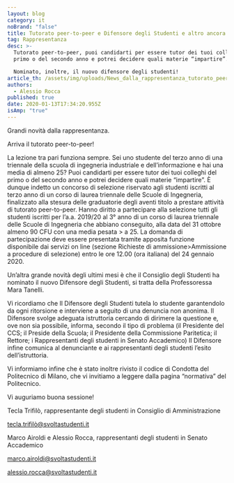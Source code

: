 ```yaml
---
layout: blog
category: it
noBrand: "false"
title: Tutorato peer-to-peer e Difensore degli Studenti e altro ancora!
tag: Rappresentanza
desc: >-
  Tutorato peer-to-peer, puoi candidarti per essere tutor dei tuoi colleghi del
  primo o del secondo anno e potrei decidere quali materie “impartire”.

  Nominato, inoltre, il nuovo difensore degli studenti!
article_th: /assets/img/uploads/News_dalla_rappresentanza_tutorato_peer_to_peer_e_Difensore_degli.jpg
authors:
  - Alessio Rocca
published: true
date: 2020-01-13T17:34:20.955Z
isAmp: "true"
---
```

Grandi novità dalla rappresentanza.

Arriva il tutorato peer-to-peer!

La lezione tra pari funziona sempre. Sei uno studente del terzo anno di una triennale della scuola di ingegneria industriale e dell’informazione e hai una media di almeno 25? Puoi candidarti per essere tutor dei tuoi colleghi del primo o del secondo anno e potrei decidere quali materie “impartire”. È dunque indetto un concorso di selezione riservato agli studenti iscritti al terzo anno di un corso di laurea triennale delle Scuole di Ingegneria, finalizzato alla stesura delle graduatorie degli aventi titolo a prestare attività di tutorato peer-to-peer. Hanno diritto a partecipare alla selezione tutti gli studenti iscritti per l’a.a. 2019/20 al 3° anno di un corso di laurea triennale delle Scuole di Ingegneria che abbiano conseguito, alla data del 31 ottobre almeno 90 CFU con una media pesata > a 25. La domanda di partecipazione deve essere presentata tramite apposita funzione disponibile dai servizi on line (sezione Richieste di ammissione>Ammissione a procedure di selezione) entro le ore 12.00 (ora italiana) del 24 gennaio 2020.

Un’altra grande novità degli ultimi mesi è che il Consiglio degli Studenti ha nominato il nuovo Difensore degli Studenti, si tratta della Professoressa Mara Tanelli.

Vi ricordiamo che Il Difensore degli Studenti tutela lo studente garantendolo da ogni ritorsione e interviene a seguito di una denuncia non anonima. Il Difensore svolge adeguata istruttoria cercando di dirimere la questione e, ove non sia possibile, informa, secondo il tipo di problema (il Presidente del CCS; il Preside della Scuola; il Presidente della Commissione Paritetica; il Rettore; i Rappresentanti degli studenti in Senato Accademico) Il Difensore infine comunica al denunciante e ai rappresentanti degli studenti l’esito dell’istruttoria.

Vi informiamo infine che è stato inoltre rivisto il codice di Condotta del Politecnico di Milano, che vi invitiamo a leggere dalla pagina “normativa” del Politecnico.

Vi auguriamo buona sessione!



Tecla Trifilò, rappresentante degli studenti in Consiglio di Amministrazione

tecla.trifilò@svoltastudenti.it

Marco Airoldi e Alessio Rocca, rappresentanti degli studenti in Senato Accademico

marco.airoldi@svoltastudenti.it

alessio.rocca@svoltastudenti.it